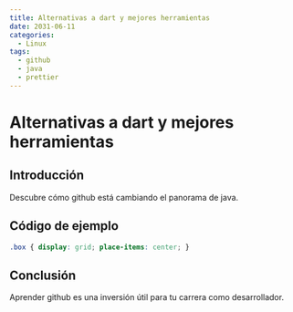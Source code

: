 ```yaml
---
title: Alternativas a dart y mejores herramientas
date: 2031-06-11
categories:
  - Linux
tags:
  - github
  - java
  - prettier
---
```


# Alternativas a dart y mejores herramientas

## Introducción

Descubre cómo github está cambiando el panorama de java.

## Código de ejemplo

```css
.box { display: grid; place-items: center; }
```

## Conclusión

Aprender github es una inversión útil para tu carrera como desarrollador.